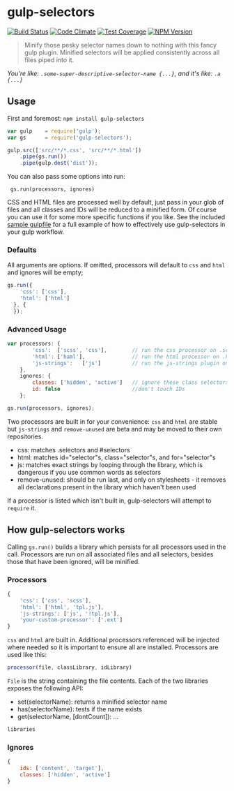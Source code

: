 # gulp-selectors
[![Build Status][travis-image]][travis-url] [![Code Climate][cc-image]][cc-url] [![Test Coverage][coverage-image]][coverage-url] [![NPM Version][npm-image]][npm-url]

> Minify those pesky selector names down to nothing with this fancy gulp plugin. Minified selectors will be applied consistently across all files piped into it.

*You're like: `.some-super-descriptive-selector-name {...}`, and it's like: `.a {...}`*

## Usage

First and foremost:
`npm install gulp-selectors`

```js
var gulp	= require('gulp');
var gs		= require('gulp-selectors');

gulp.src(['src/**/*.css', 'src/**/*.html'])
    .pipe(gs.run())
    .pipe(gulp.dest('dist'));
```

You can also pass some options into run:

` gs.run(processors, ignores)`

CSS and HTML files are processed well by default, just pass in your glob of files and all classes and IDs will be reduced to a minified form. Of course you can use it for some more specific functions if you like. See the included [sample gulpfile](https://github.com/calebthebrewer/gulp-selectors/blob/master/test/demo/gulpfile.js) for a full example of how to effectively use gulp-selectors in your gulp workflow.

### Defaults

All arguments are options. If omitted, processors will default to `css` and `html` and ignores 
will be empty;

```js
gs.run({
    'css': ['css'],
    'html': ['html']
  }, {
  });
```

### Advanced Usage

```js
var processors: {
        'css':  ['scss', 'css'],        // run the css processor on .scss and .css files
        'html': ['haml'],               // run the html processor on .haml files
        'js-strings':   ['js']          // run the js-strings plugin on js files
    },
    ignores: {
        classes: ['hidden', 'active']   // ignore these class selectors,
        id: false                       //don't touch IDs
    };

gs.run(processors, ignores);
```

Two processors are built in for your convenience: `css` and `html` are stable but `js-strings` and `remove-unused` are beta and may be moved to their own repositories.

- css: matches .selectors and #selectors
- html: matches id="selector"s, class="selector"s, and for="selector"s
- js: matches exact strings by looping through the library, which is dangerous if you use common words as selectors
- remove-unused: should be run last, and only on stylesheets - it removes all declarations present in the library which haven't been used

If a processor is listed which isn't built in, gulp-selectors will attempt to `require` it.

## How gulp-selectors works

Calling `gs.run()` builds a library which persists for all processors used in the call. Processors are run on all associated files and all selectors, besides those that have been ignored, will be minified.

### Processors

```js
{
    'css': ['css', 'scss'],
    'html': ['html', 'tpl.js'],
    'js-strings': ['js', '!tpl.js'],
    'your-custom-processor': ['.ext']
}
```

`css` and `html` are built in. Additional processors referenced will be injected where needed so it is important to ensure all are installed. Processors are used like this:

```js
processor(file, classLibrary, idLibrary)
```

`File` is the string containing the file contents. Each of the two libraries exposes the following API:

- set(selectorName): returns a minified selector name
- has(selectorName): tests if the name exists
- get(selectorName, [dontCount]): ...

```js
libraries
```

### Ignores

```js
{
    ids: ['content', 'target'],
    classes: ['hidden', 'active']
}
```


[travis-url]: https://travis-ci.org/calebthebrewer/gulp-selectors
[travis-image]: https://travis-ci.org/calebthebrewer/gulp-selectors.svg?branch=master
[cc-image]: https://codeclimate.com/github/calebthebrewer/gulp-selectors/badges/gpa.svg
[cc-url]: https://codeclimate.com/github/calebthebrewer/gulp-selectors
[coverage-image]: https://codeclimate.com/github/calebthebrewer/gulp-selectors/badges/coverage.svg
[coverage-url]: https://codeclimate.com/github/calebthebrewer/gulp-selectors
[npm-image]: https://badge.fury.io/js/gulp-selectors.svg
[npm-url]: http://badge.fury.io/js/gulp-selectors

